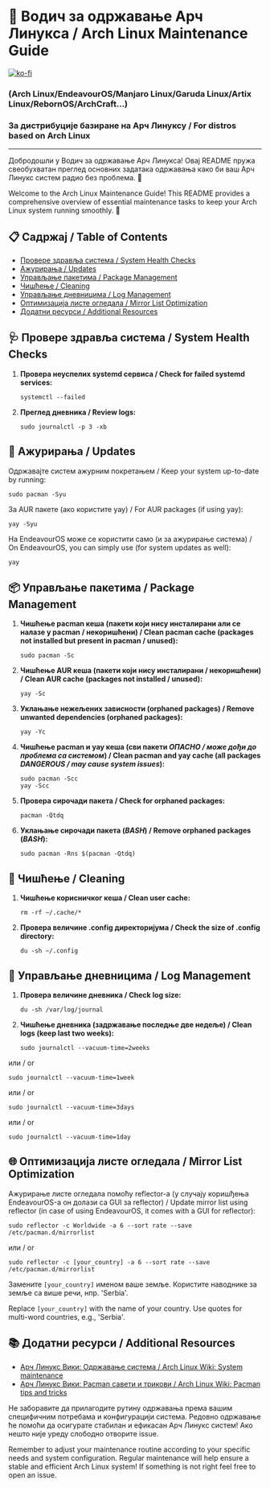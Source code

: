 # 🐧 Водич за одржавање Арч Линукса / Arch Linux Maintenance Guide
[![ko-fi](https://ko-fi.com/img/githubbutton_sm.svg)](https://ko-fi.com/P5P311PGR8)

### (Arch Linux/EndeavourOS/Manjaro Linux/Garuda Linux/Artix Linux/RebornOS/ArchCraft...)
### За дистрибуције базиране на Арч Линуксу / For distros based on Arch Linux

---

Добродошли у Водич за одржавање Арч Линукса! Овај README пружа свеобухватан преглед основних задатака одржавања како би ваш Арч Линукс систем радио без проблема. 🚀

Welcome to the Arch Linux Maintenance Guide! This README provides a comprehensive overview of essential maintenance tasks to keep your Arch Linux system running smoothly. 🚀

## 📋 Садржај / Table of Contents

- [Провере здравља система / System Health Checks](#-провере-здравља-система--system-health-checks)
- [Ажурирања / Updates](#-ажурирања--updates)
- [Управљање пакетима / Package Management](#-управљање-пакетима--package-management)
- [Чишћење / Cleaning](#-чишћење--cleaning)
- [Управљање дневницима / Log Management](#-управљање-дневницима--log-management)
- [Оптимизација листе огледала / Mirror List Optimization](#-оптимизација-листе-огледала--mirror-list-optimization)
- [Додатни ресурси / Additional Resources](#-додатни-ресурси--additional-resources)

## 🩺 Провере здравља система / System Health Checks

1. **Провера неуспелих systemd сервиса / Check for failed systemd services:**
   ```
   systemctl --failed
   ```

2. **Преглед дневника / Review logs:**
   ```
   sudo journalctl -p 3 -xb
   ```

## 🔄 Ажурирања / Updates

Одржавајте систем ажурним покретањем / Keep your system up-to-date by running:

```
sudo pacman -Syu
```

За AUR пакете (ако користите yay) / For AUR packages (if using yay):

```
yay -Syu
```

На EndeavourOS може се користити само (и за ажурирање система) / On EndeavourOS, you can simply use (for system updates as well):

```
yay
```

## 📦 Управљање пакетима / Package Management

1. **Чишћење pacman кеша (пакети који нису инсталирани али се налазе у pacman / некоришћени) / Clean pacman cache (packages not installed but present in pacman / unused):**
   ```
   sudo pacman -Sc
   ```
2. **Чишћење AUR кеша (пакети који нису инсталирани / некоришћени) / Clean AUR cache (packages not installed / unused):**
   ```
   yay -Sc
   ```
3. **Уклањање нежељених зависности (orphaned packages) / Remove unwanted dependencies (orphaned packages):**
   ```
   yay -Yc
   ```
4. **Чишћење pacman и yay кеша (сви пакети *ОПАСНО / може дођи до проблема са системом*) / Clean pacman and yay cache (all packages *DANGEROUS / may cause system issues*):**
   ```
   sudo pacman -Scc
   yay -Scc
   ```
5. **Провера сирочади пакета / Check for orphaned packages:**
   ```
   pacman -Qtdq
   ```

6. **Уклањање сирочади пакета (*BASH*) / Remove orphaned packages (*BASH*):**
   ```
   sudo pacman -Rns $(pacman -Qtdq)
   ```

## 🧹 Чишћење / Cleaning

1. **Чишћење корисничког кеша / Clean user cache:**
   ```
   rm -rf ~/.cache/*
   ```

2. **Провера величине .config директоријума / Check the size of .config directory:**
   ```
   du -sh ~/.config
   ```

## 📜 Управљање дневницима / Log Management

1. **Провера величине дневника / Check log size:**
   ```
   du -sh /var/log/journal
   ```

2. **Чишћење дневника (задржавање последње две недеље) / Clean logs (keep last two weeks):**
   ```
   sudo journalctl --vacuum-time=2weeks
   ```

или / or

   ```
   sudo journalctl --vacuum-time=1week
   ```

или / or

   ```
   sudo journalctl --vacuum-time=3days
   ```

или / or

   ```
   sudo journalctl --vacuum-time=1day
   ```

## 🌐 Оптимизација листе огледала / Mirror List Optimization

Ажурирање листе огледала помоћу reflector-а (у случају коришђења EndeavourOS-а он долази са GUI за reflector) / Update mirror list using reflector (in case of using EndeavourOS, it comes with a GUI for reflector):

   ```
   sudo reflector -c Worldwide -a 6 --sort rate --save /etc/pacman.d/mirrorlist
   ```

или / or

   ```
   sudo reflector -c [your_country] -a 6 --sort rate --save /etc/pacman.d/mirrorlist
   ```

Замените `[your_country]` именом ваше земље. Користите наводнике за земље са више речи, нпр. 'Serbia'.

Replace `[your_country]` with the name of your country. Use quotes for multi-word countries, e.g., 'Serbia'.

## 📚 Додатни ресурси / Additional Resources

- [Арч Линукс Вики: Одржавање система / Arch Linux Wiki: System maintenance](https://wiki.archlinux.org/title/System_maintenance)
- [Арч Линукс Вики: Pacman савети и трикови / Arch Linux Wiki: Pacman tips and tricks](https://wiki.archlinux.org/title/Pacman/Tips_and_tricks)

Не заборавите да прилагодите рутину одржавања према вашим специфичним потребама и конфигурацији система. Редовно одржавање ће помоћи да осигурате стабилан и ефикасан Арч Линукс систем!
Ако нешто није уреду слободно отворите issue.

Remember to adjust your maintenance routine according to your specific needs and system configuration. Regular maintenance will help ensure a stable and efficient Arch Linux system!
If something is not right feel free to open an issue.
